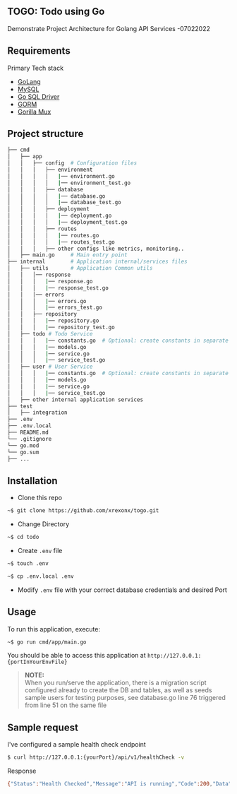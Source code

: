## TOGO: Todo using Go
Demonstrate Project Architecture for Golang API Services -07022022

## Requirements
Primary Tech stack
* [GoLang](https://go.dev/)
* [MySQL](https://www.mysql.com/)
* [Go SQL Driver](https://github.com/go-sql-driver/mysql)
* [GORM](https://gorm.io/index.html)
* [Gorilla Mux](https://github.com/gorilla/mux)

## Project structure
```bash
├── cmd
│   ├── app
│   │   ├── config  # Configuration files
│   │   │   ├── environment
│   │   │   │   |── environment.go
│   │   │   │   |── environment_test.go
│   │   │   ├── database
│   │   │   │   |── database.go
│   │   │   │   |── database_test.go
│   │   │   ├── deployment
│   │   │   │   |── deployment.go
│   │   │   │   |── deployment_test.go
│   │   │   ├── routes
│   │   │   │   |── routes.go
│   │   │   │   |── routes_test.go
│   │   │   ├── other configs like metrics, monitoring..
│   ├── main.go     # Main entry point
├── internal        # Application internal/services files
│   ├── utils       # Application Common utils
│   │   │── response
│   │   │   |── response.go
│   │   │   |── response_test.go
│   │   │── errors
│   │   │   |── errors.go
│   │   │   |── errors_test.go
│   │   ├── repository
│   │   │   |── repository.go
│   │   │   |── repository_test.go
│   ├── todo # Todo Service
│   │   │   |── constants.go  # Optional: create constants in separate file if there's too many
│   │   │   |── models.go
│   │   │   |── service.go
│   │   │   |── service_test.go
│   ├── user # User Service
│   │   │   |── constants.go  # Optional: create constants in separate file if there's too many
│   │   │   |── models.go
│   │   │   |── service.go
│   │   │   |── service_test.go
│   ├── other internal application services
├── test
│   ├── integration
├── .env
├── .env.local
├── README.md
└── .gitignore
└── go.mod
└── go.sum
├── ...
```

## Installation

* Clone this repo

```bash
~$ git clone https://github.com/xrexonx/togo.git
```

* Change Directory

```bash
~$ cd todo
```

* Create `.env` file

```bash
~$ touch .env
```

```bash
~$ cp .env.local .env
```

* Modify `.env` file with your correct database credentials and desired Port

## Usage

To run this application, execute:

```bash
~$ go run cmd/app/main.go
```

You should be able to access this application at `http://127.0.0.1:{portInYourEnvFile}`

>**NOTE:**<br>
>When you run/serve the application, there is a migration script configured already to create the DB and tables,
>as well as seeds sample users for testing purposes, see database.go line 76 triggered from line 51 on the same file

## Sample request
I've configured a sample health check endpoint
```bash
$ curl http://127.0.0.1:{yourPort}/api/v1/healthCheck -v
```
Response
```bash
{"Status":"Health Checked","Message":"API is running","Code":200,"Data":null}
```